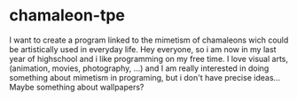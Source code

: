 # chamaleon-tpe
I want to create a program linked to the mimetism of chamaleons wich could be artistically used in everyday life.
Hey everyone, so i am now in my last year of highschool and i like programming on my free time. I love visual arts, (animation, movies, photography, ...) and I am really interested in doing something about mimetism in programing, but i don't have precise ideas... 
Maybe something about wallpapers?
